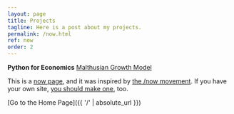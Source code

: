 ```yaml
---
layout: page
title: Projects
tagline: Here is a post about my projects.
permalink: /now.html
ref: now
order: 2
---
```


**Python for Economics**
[Malthusian Growth Model]()

This is a [now page](https://nownownow.com/about), and it was inspired by [the /now movement](https://sivers.org/nowff). If you have your own site, [you should make one](https://nownownow.com/about), too.

[Go to the Home Page]({{ '/' | absolute_url }})
